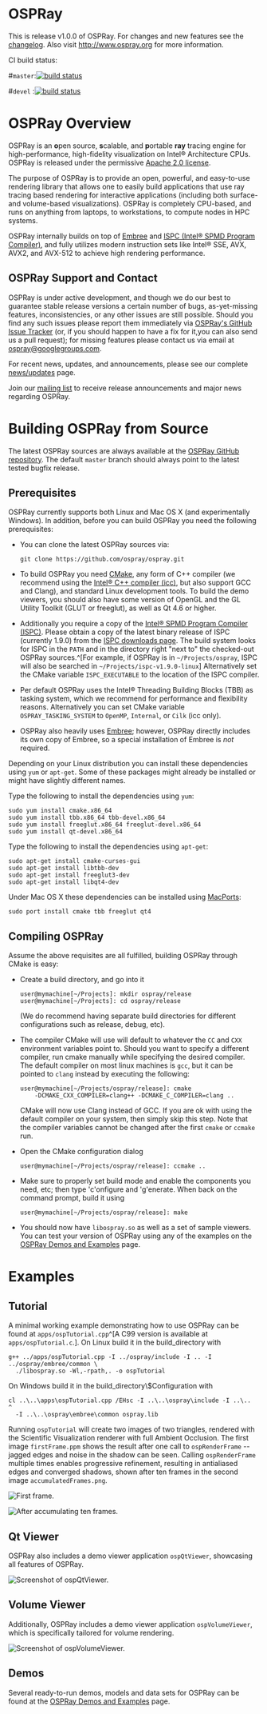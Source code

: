 OSPRay
======

This is release v1.0.0 of OSPRay. For changes and new features see the
[changelog](CHANGELOG.md). Also visit http://www.ospray.org for more
information.

CI build status:

#`master`:[![build status](https://gitlab.com/ospray/ospray/badges/master/build.svg)](https://gitlab.com/ospray/ospray/commits/master)

#`devel` :[![build status](https://gitlab.com/ospray/ospray/badges/devel/build.svg)](https://gitlab.com/ospray/ospray/commits/devel)

OSPRay Overview
===============

OSPRay is an **o**pen source, **s**calable, and **p**ortable **ray**
tracing engine for high-performance, high-fidelity visualization on
Intel® Architecture CPUs. OSPRay is released under the permissive
[Apache 2.0 license](http://www.apache.org/licenses/LICENSE-2.0).

The purpose of OSPRay is to provide an open, powerful, and easy-to-use
rendering library that allows one to easily build applications that use
ray tracing based rendering for interactive applications (including both
surface- and volume-based visualizations). OSPRay is completely
CPU-based, and runs on anything from laptops, to workstations, to
compute nodes in HPC systems.

OSPRay internally builds on top of [Embree](https://embree.github.io/)
and [ISPC (Intel® SPMD Program Compiler)](https://ispc.github.io/),
and fully utilizes modern instruction sets like Intel® SSE, AVX, AVX2,
and AVX-512 to achieve high rendering performance.


OSPRay Support and Contact
--------------------------

OSPRay is under active development, and though we do our best to
guarantee stable release versions a certain number of bugs,
as-yet-missing features, inconsistencies, or any other issues are
still possible. Should you find any such issues please report
them immediately via [OSPRay's GitHub Issue
Tracker](https://github.com/ospray/OSPRay/issues) (or, if you should
happen to have a fix for it,you can also send us a pull request); for
missing features please contact us via email at
<ospray@googlegroups.com>.

For recent news, updates, and announcements, please see our complete
[news/updates] page.

Join our [mailing
list](https://groups.google.com/forum/#!forum/ospray-announce/join) to
receive release announcements and major news regarding OSPRay.

Building OSPRay from Source
===========================

The latest OSPRay sources are always available at the [OSPRay GitHub
repository](http://github.com/ospray/ospray). The default `master`
branch should always point to the latest tested bugfix release.

Prerequisites
-------------

OSPRay currently supports both Linux and Mac OS X (and experimentally
Windows). In addition, before you can build OSPRay you need the
following prerequisites:

-   You can clone the latest OSPRay sources via:

        git clone https://github.com/ospray/ospray.git

-   To build OSPRay you need [CMake](http://www.cmake.org), any
    form of C++ compiler (we recommend using the [Intel® C++ compiler
    (icc)](https://software.intel.com/en-us/c-compilers), but also
    support GCC and Clang), and standard Linux development tools.
    To build the demo viewers, you should also have some version of
    OpenGL and the GL Utility Toolkit (GLUT or freeglut), as well as
    Qt 4.6 or higher.
-   Additionally you require a copy of the [Intel® SPMD Program
    Compiler (ISPC)](http://ispc.github.io). Please obtain a copy of the
    latest binary release of ISPC (currently 1.9.0) from the [ISPC
    downloads page](https://ispc.github.io/downloads.html). The build
    system looks for ISPC in the `PATH` and in the directory right
    "next to" the checked-out OSPRay sources.^[For example, if OSPRay is
    in `~/Projects/ospray`, ISPC will also be searched in
    `~/Projects/ispc-v1.9.0-linux`] Alternatively set the CMake
    variable `ISPC_EXECUTABLE` to the location of the ISPC compiler.
-   Per default OSPRay uses the Intel® Threading Building Blocks (TBB)
    as tasking system, which we recommend for performance and
    flexibility reasons. Alternatively you can set CMake variable
    `OSPRAY_TASKING_SYSTEM` to `OpenMP`, `Internal`, or `Cilk` (icc only).
-   OSPRay also heavily uses [Embree](http://embree.github.io); however,
    OSPRay directly includes its own copy of Embree, so a special
    installation of Embree is *not* required.

Depending on your Linux distribution you can install these dependencies
using `yum` or `apt-get`. Some of these packages might already be
installed or might have slightly different names.

Type the following to install the dependencies using `yum`:

    sudo yum install cmake.x86_64
    sudo yum install tbb.x86_64 tbb-devel.x86_64
    sudo yum install freeglut.x86_64 freeglut-devel.x86_64
    sudo yum install qt-devel.x86_64

Type the following to install the dependencies using `apt-get`:

    sudo apt-get install cmake-curses-gui
    sudo apt-get install libtbb-dev
    sudo apt-get install freeglut3-dev
    sudo apt-get install libqt4-dev

Under Mac OS X these dependencies can be installed using
[MacPorts](http://www.macports.org/):

    sudo port install cmake tbb freeglut qt4


Compiling OSPRay
----------------

Assume the above requisites are all fulfilled, building OSPRay through
CMake is easy:

-   Create a build directory, and go into it

        user@mymachine[~/Projects]: mkdir ospray/release
        user@mymachine[~/Projects]: cd ospray/release

    (We do recommend having separate build directories for different
    configurations such as release, debug, etc).

-   The compiler CMake will use will default to whatever the `CC` and
    `CXX` environment variables point to. Should you want to specify a
    different compiler, run cmake manually while specifying the desired
    compiler. The default compiler on most linux machines is `gcc`, but
    it can be pointed to `clang` instead by executing the following:

        user@mymachine[~/Projects/ospray/release]: cmake 
            -DCMAKE_CXX_COMPILER=clang++ -DCMAKE_C_COMPILER=clang ..

    CMake will now use Clang instead of GCC. If you are ok with using
    the default compiler on your system, then simply skip this step.
    Note that the compiler variables cannot be changed after the first
    `cmake` or `ccmake` run. 

-   Open the CMake configuration dialog

        user@mymachine[~/Projects/ospray/release]: ccmake ..

-   Make sure to properly set build mode and enable the components you
    need, etc; then type 'c'onfigure and 'g'enerate. When back on the 
    command prompt, build it using

        user@mymachine[~/Projects/ospray/release]: make

-   You should now have `libospray.so` as well as a set of sample
    viewers. You can test your version of OSPRay using any of the
    examples on the [OSPRay Demos and Examples] page.

Examples
========

Tutorial
--------

A minimal working example demonstrating how to use OSPRay can be found
at `apps/ospTutorial.cpp`^[A C99 version is available at
`apps/ospTutorial.c`.]. On Linux build it in the build_directory with

    g++ ../apps/ospTutorial.cpp -I ../ospray/include -I .. -I ../ospray/embree/common \
      ./libospray.so -Wl,-rpath,. -o ospTutorial

On Windows build it in the build_directory\\$Configuration with

    cl ..\..\apps\ospTutorial.cpp /EHsc -I ..\..\ospray\include -I ..\..  ^
      -I ..\..\ospray\embree\common ospray.lib

Running `ospTutorial` will create two images of two triangles, rendered
with the Scientific Visualization renderer with full Ambient Occlusion.
The first image `firstFrame.ppm` shows the result after one call to
`ospRenderFrame` -- jagged edges and noise in the shadow can be seen.
Calling `ospRenderFrame` multiple times enables progressive refinement,
resulting in antialiased edges and converged shadows, shown after ten
frames in the second image `accumulatedFrames.png`.

![First frame.][imgTutorial1]

![After accumulating ten frames.][imgTutorial2]


Qt Viewer
---------

OSPRay also includes a demo viewer application `ospQtViewer`, showcasing all features
of OSPRay.

![Screenshot of `ospQtViewer`.][imgQtViewer]


Volume Viewer
-------------

Additionally, OSPRay includes a demo viewer application
`ospVolumeViewer`, which is specifically tailored for volume rendering.

![Screenshot of `ospVolumeViewer`.][imgVolumeViewer]


Demos
-----

Several ready-to-run demos, models and data sets for OSPRay can be found
at the [OSPRay Demos and Examples] page.

[news/updates]: https://ospray.github.io/news.html
[getting OSPRay]: https://ospray.github.io/getting_ospray.html
[OSPRay Demos and Examples]: https://ospray.github.io/demos.html
[imgTutorial1]: https://ospray.github.io/images/tutorial_firstframe.png
[imgTutorial2]: https://ospray.github.io/images/tutorial_accumulatedframe.png
[imgQtViewer]: https://ospray.github.io/images/QtViewer.jpg
[imgVolumeViewer]: https://ospray.github.io/images/VolumeViewer.png
[imgSpotLight]: https://ospray.github.io/images/spot_light.png
[imgQuadLight]: https://ospray.github.io/images/quad_light.png
[imgHDRILight]: https://ospray.github.io/images/hdri_light.png
